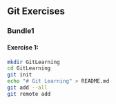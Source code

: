 ## Git Exercises

### Bundle1

#### Exercise 1:

```bash
mkdir GitLearning
cd GitLearning
git init
echo "# Git Learning" > README.md
git add --all
git remote add

```
